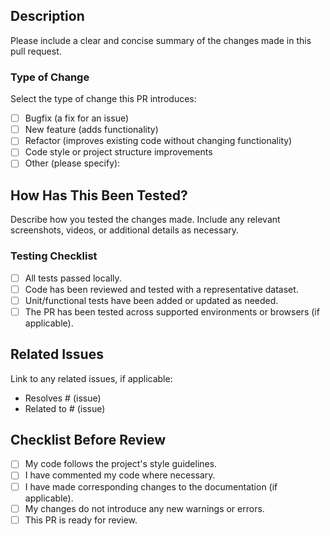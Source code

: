## Description

Please include a clear and concise summary of the changes made in this pull request.

### Type of Change

Select the type of change this PR introduces:

- [ ] Bugfix (a fix for an issue)
- [ ] New feature (adds functionality)
- [ ] Refactor (improves existing code without changing functionality)
- [ ] Code style or project structure improvements
- [ ] Other (please specify):

## How Has This Been Tested?

Describe how you tested the changes made. Include any relevant screenshots, videos, or additional details as necessary.

### Testing Checklist

- [ ] All tests passed locally.
- [ ] Code has been reviewed and tested with a representative dataset.
- [ ] Unit/functional tests have been added or updated as needed.
- [ ] The PR has been tested across supported environments or browsers (if applicable).

## Related Issues

Link to any related issues, if applicable:

- Resolves # (issue)
- Related to # (issue)

## Checklist Before Review

- [ ] My code follows the project's style guidelines.
- [ ] I have commented my code where necessary.
- [ ] I have made corresponding changes to the documentation (if applicable).
- [ ] My changes do not introduce any new warnings or errors.
- [ ] This PR is ready for review.